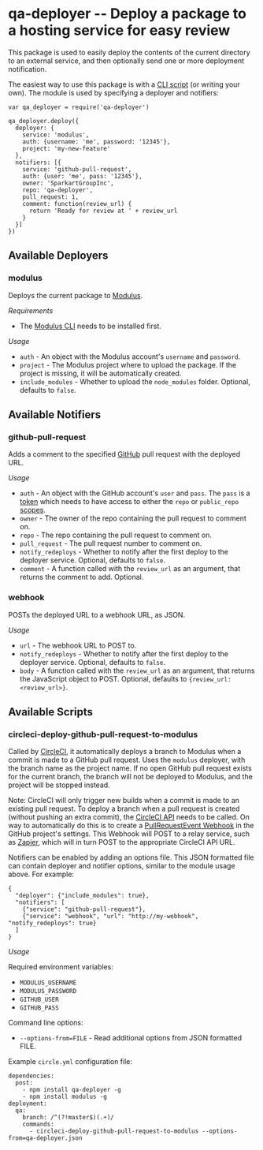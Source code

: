 # qa-deployer -- Deploy a package to a hosting service for easy review

This package is used to easily deploy the contents of the current directory to an external service, and then optionally send one or more deployment notification.

The easiest way to use this package is with a [CLI script](#available-scripts) (or writing your own). The module is used by specifying a deployer and notifiers:

```
var qa_deployer = require('qa-deployer')

qa_deployer.deploy({
  deployer: {
    service: 'modulus',
    auth: {username: 'me', password: '12345'},
    project: 'my-new-feature'
  },
  notifiers: [{
    service: 'github-pull-request',
    auth: {user: 'me', pass: '12345'},
    owner: 'SparkartGroupInc',
    repo: 'qa-deployer',
    pull_request: 1,
    comment: function(review_url) {
      return 'Ready for review at ' + review_url
    }
  }]
})
```

## Available Deployers ##

### modulus ###

Deploys the current package to [Modulus](https://modulus.io/).

*Requirements*

 - The [Modulus CLI](https://github.com/onmodulus/modulus-cli) needs to be installed first.

*Usage*

 - `auth` - An object with the Modulus account's `username` and `password`.
 - `project` - The Modulus project where to upload the package. If the project is missing, it will be automatically created.
 - `include_modules` - Whether to upload the `node_modules` folder. Optional, defaults to `false`.

## Available Notifiers ##

### github-pull-request ###

Adds a comment to the specified [GitHub](https://github.com/) pull request with the deployed URL.

*Usage*

 - `auth` - An object with the GitHub account's `user` and `pass`. The `pass` is a [token](https://github.com/blog/1509-personal-api-tokens) which needs to have access to either the `repo` or `public_repo` [scopes](https://developer.github.com/v3/oauth/#scopes).
 - `owner` - The owner of the repo containing the pull request to comment on.
 - `repo` - The repo containing the pull request to comment on.
 - `pull_request` - The pull request number to comment on.
 - `notify_redeploys` - Whether to notify after the first deploy to the deployer service. Optional, defaults to `false`.
 - `comment` - A function called with the `review_url` as an argument, that returns the comment to add. Optional.

### webhook ###

POSTs the deployed URL to a webhook URL, as JSON.

*Usage*

 - `url` - The webhook URL to POST to.
 - `notify_redeploys` - Whether to notify after the first deploy to the deployer service. Optional, defaults to `false`.
 - `body` - A function called with the `review_url` as an argument, that returns the JavaScript object to POST. Optional, defaults to `{review_url: <review_url>}`.

## Available Scripts ##

### circleci-deploy-github-pull-request-to-modulus ###

Called by [CircleCI](https://circleci.com/), it automatically deploys a branch to Modulus when a commit is made to a GitHub pull request. Uses the `modulus` deployer, with the branch name as the project name. If no open GitHub pull request exists for the current branch, the branch will not be deployed to Modulus, and the project will be stopped instead.

Note: CircleCI will only trigger new builds when a commit is made to an existing pull request. To deploy a branch when a pull request is created (without pushing an extra commit), the [CircleCI API](https://circleci.com/docs/api#new-build) needs to be called. On way to automatically do this is to create a [PullRequestEvent Webhook](https://developer.github.com/v3/activity/events/types/#pullrequestevent) in the GitHub project's settings. This Webhook will POST to a relay service, such as [Zapier](http://www.zapier.com), which will in turn POST to the appropriate CircleCI API URL.

Notifiers can be enabled by adding an options file. This JSON formatted file can contain deployer and notifier options, similar to the module usage above. For example:

```
{
  "deployer": {"include_modules": true},
  "notifiers": [
    {"service": "github-pull-request"},
    {"service": "webhook", "url": "http://my-webhook", "notify_redeploys": true}
  ]
}
```

*Usage*

Required environment variables:

 - `MODULUS_USERNAME`
 - `MODULUS_PASSWORD`
 - `GITHUB_USER`
 - `GITHUB_PASS`

Command line options:

 - `--options-from=FILE` - Read additional options from JSON formatted FILE.

Example `circle.yml` configuration file:

```
dependencies:
  post:
    - npm install qa-deployer -g
    - npm install modulus -g
deployment:
  qa:
    branch: /^(?!master$)(.+)/
    commands:
      - circleci-deploy-github-pull-request-to-modulus --options-from=qa-deployer.json
```
